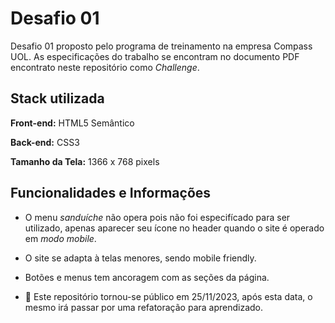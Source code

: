 # Desafio 01

Desafio 01 proposto pelo programa de treinamento na empresa Compass UOL. As especificações do trabalho se encontram no documento PDF encontrato neste repositório como _Challenge_.
## Stack utilizada

**Front-end:** HTML5 Semântico

**Back-end:** CSS3

**Tamanho da Tela:** 1366 x 768 pixels

## Funcionalidades e Informações

- O menu _sanduíche_ não opera pois não foi especifícado para ser utilizado, apenas aparecer seu ícone no header quando o site é operado em _modo mobile_.

- O site se adapta à telas menores, sendo mobile friendly.

- Botões e menus tem ancoragem com as seções da página.


- 🚨 Este repositório tornou-se público em 25/11/2023, após esta data, o mesmo irá passar por uma refatoração para aprendizado.
